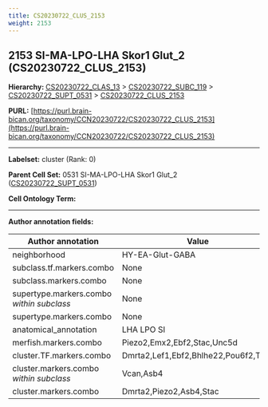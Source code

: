 ```yaml
---
title: CS20230722_CLUS_2153
weight: 2153
---
```

## 2153 SI-MA-LPO-LHA Skor1 Glut_2 (CS20230722_CLUS_2153)
<b>Hierarchy: </b>
[CS20230722_CLAS_13](../CS20230722_CLAS_13) >
[CS20230722_SUBC_119](../CS20230722_SUBC_119) >
[CS20230722_SUPT_0531](../CS20230722_SUPT_0531) >
[CS20230722_CLUS_2153](../CS20230722_CLUS_2153)

**PURL:** [https://purl.brain-bican.org/taxonomy/CCN20230722/CS20230722_CLUS_2153](https://purl.brain-bican.org/taxonomy/CCN20230722/CS20230722_CLUS_2153)

---


**Labelset:** cluster (Rank: 0)

**Parent Cell Set:** 0531 SI-MA-LPO-LHA Skor1 Glut_2 ([CS20230722_SUPT_0531](../CS20230722_SUPT_0531))



**Cell Ontology Term:** 

[MARKER GENES.]: #


---

[TRANSFERRED ANNOTATIONS.]: #


[AUTHOR ANNOTATION FIELDS.]: #


**Author annotation fields:**

| Author annotation | Value |
|-------------------|-------|
|neighborhood|HY-EA-Glut-GABA|
|subclass.tf.markers.combo|None|
|subclass.markers.combo|None|
|supertype.markers.combo _within subclass_|None|
|supertype.markers.combo|None|
|anatomical_annotation|LHA LPO SI|
|merfish.markers.combo|Piezo2,Emx2,Ebf2,Stac,Unc5d|
|cluster.TF.markers.combo|Dmrta2,Lef1,Ebf2,Bhlhe22,Pou6f2,Tbr1|
|cluster.markers.combo _within subclass_|Vcan,Asb4|
|cluster.markers.combo|Dmrta2,Piezo2,Asb4,Stac|
